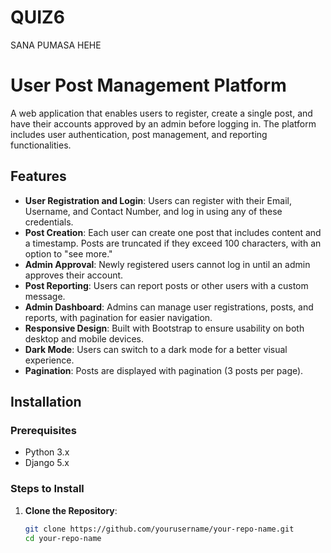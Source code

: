 # QUIZ6
SANA PUMASA HEHE
# User Post Management Platform

A web application that enables users to register, create a single post, and have their accounts approved by an admin before logging in. The platform includes user authentication, post management, and reporting functionalities.

## Features

- **User Registration and Login**: Users can register with their Email, Username, and Contact Number, and log in using any of these credentials.
- **Post Creation**: Each user can create one post that includes content and a timestamp. Posts are truncated if they exceed 100 characters, with an option to "see more."
- **Admin Approval**: Newly registered users cannot log in until an admin approves their account.
- **Post Reporting**: Users can report posts or other users with a custom message.
- **Admin Dashboard**: Admins can manage user registrations, posts, and reports, with pagination for easier navigation.
- **Responsive Design**: Built with Bootstrap to ensure usability on both desktop and mobile devices.
- **Dark Mode**: Users can switch to a dark mode for a better visual experience.
- **Pagination**: Posts are displayed with pagination (3 posts per page).

## Installation

### Prerequisites

- Python 3.x
- Django 5.x

### Steps to Install

1. **Clone the Repository**:

   ```bash
   git clone https://github.com/yourusername/your-repo-name.git
   cd your-repo-name
